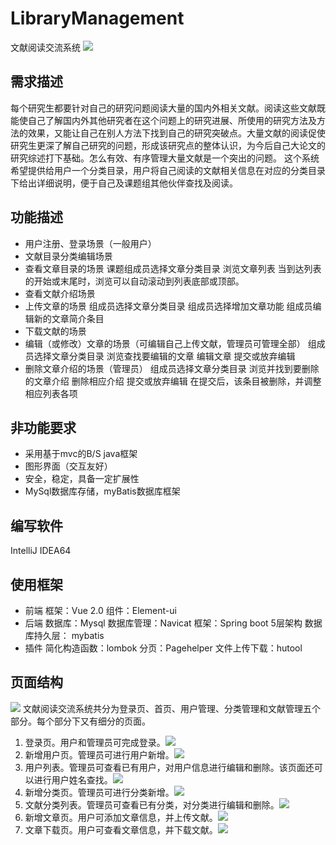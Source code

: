 
# LibraryManagement
文献阅读交流系统
![](https://gitee.com/zoe14/image_xiaoshuku/raw/main/小书匠/1682342091382.png)
## 需求描述
每个研究生都要针对自己的研究问题阅读大量的国内外相关文献。阅读这些文献既能使自己了解国内外其他研究者在这个问题上的研究进展、所使用的研究方法及方法的效果，又能让自己在别人方法下找到自己的研究突破点。大量文献的阅读促使研究生更深了解自己研究的问题，形成该研究点的整体认识，为今后自己大论文的研究综述打下基础。怎么有效、有序管理大量文献是一个突出的问题。
这个系统希望提供给用户一个分类目录，用户将自己阅读的文献相关信息在对应的分类目录下给出详细说明，便于自己及课题组其他伙伴查找及阅读。
## 功能描述
- 用户注册、登录场景（一般用户）
- 文献目录分类编辑场景
- 查看文章目录的场景
 课题组成员选择文章分类目录
浏览文章列表
当到达列表的开始或末尾时，浏览可以自动滚动到列表底部或顶部。
- 查看文献介绍场景
- 上传文章的场景
组成员选择文章分类目录
组成员选择增加文章功能
组成员编辑新的文章简介条目
- 下载文献的场景
- 编辑（或修改）文章的场景（可编辑自己上传文献，管理员可管理全部）
组成员选择文章分类目录
浏览查找要编辑的文章
编辑文章
提交或放弃编辑
- 删除文章介绍的场景（管理员）
组成员选择文章分类目录
浏览并找到要删除的文章介绍
删除相应介绍
提交或放弃编辑
在提交后，该条目被删除，并调整相应列表各项
## 非功能要求
- 采用基于mvc的B/S java框架
- 图形界面（交互友好）
- 安全，稳定，具备一定扩展性
- MySql数据库存储，myBatis数据库框架
## 编写软件
IntelliJ IDEA64
## 使用框架
- 前端
框架：Vue 2.0
组件：Element-ui
- 后端
数据库：Mysql
数据库管理：Navicat
框架：Spring boot 5层架构
数据库持久层： mybatis
- 插件
简化构造函数：lombok
分页：Pagehelper
文件上传下载：hutool

## 页面结构
![](https://gitee.com/zoe14/image_xiaoshuku/raw/main/小书匠/1682341002676.png)
文献阅读交流系统共分为登录页、首页、用户管理、分类管理和文献管理五个部分。每个部分下又有细分的页面。
1.  登录页。用户和管理员可完成登录。![](https://gitee.com/zoe14/image_xiaoshuku/raw/main/小书匠/1682341042666.png)
2.  新增用户页。管理员可进行用户新增。![](https://gitee.com/zoe14/image_xiaoshuku/raw/main/小书匠/1682341074367.png)
3.  用户列表。管理员可查看已有用户，对用户信息进行编辑和删除。该页面还可以进行用户姓名查找。![](https://gitee.com/zoe14/image_xiaoshuku/raw/main/小书匠/1682341099418.png)
4.  新增分类页。管理员可进行分类新增。![](https://gitee.com/zoe14/image_xiaoshuku/raw/main/小书匠/1682341114832.png)
5.  文献分类列表。管理员可查看已有分类，对分类进行编辑和删除。![](https://gitee.com/zoe14/image_xiaoshuku/raw/main/小书匠/1682341126936.png)
6.  新增文章页。用户可添加文章信息，并上传文献。![](https://gitee.com/zoe14/image_xiaoshuku/raw/main/小书匠/1682341136854.png)
7.  文章下载页。用户可查看文章信息，并下载文献。![](https://gitee.com/zoe14/image_xiaoshuku/raw/main/小书匠/1682341146473.png)
